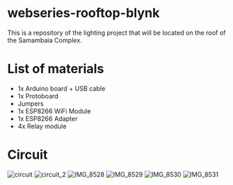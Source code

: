 # webseries-rooftop-blynk
This is a repository of the lighting project that will be located on the roof of the Samambaia Complex.

# List of materials
- 1x Arduino board + USB cable
- 1x Protoboard
- Jumpers
- 1x ESP8266 WiFi Module
- 1x ESP8266 Adapter
- 4x Relay module

# Circuit
![circuit](https://github.com/tairape/webseries-rooftop/assets/8051211/93e80001-fcd7-4a0d-9548-ceda5ee2490b)
![circuit_2](https://github.com/tairape/webseries-rooftop/assets/8051211/5896ae0a-40c0-4fe5-9c1d-ebdad7d84fa2)
![IMG_8528](https://github.com/tairape/webseries-rooftop-blynk/assets/8051211/dd694f1e-6b0d-4c99-95fe-c4985dc43533)
![IMG_8529](https://github.com/tairape/webseries-rooftop-blynk/assets/8051211/d3280483-7334-45ff-952e-a70ccd0579e0)
![IMG_8530](https://github.com/tairape/webseries-rooftop-blynk/assets/8051211/50d2e577-69ef-41a3-975c-85509c3760e6)
![IMG_8531](https://github.com/tairape/webseries-rooftop-blynk/assets/8051211/32e133d3-7054-4ac4-b517-445eaf5fbd11)

